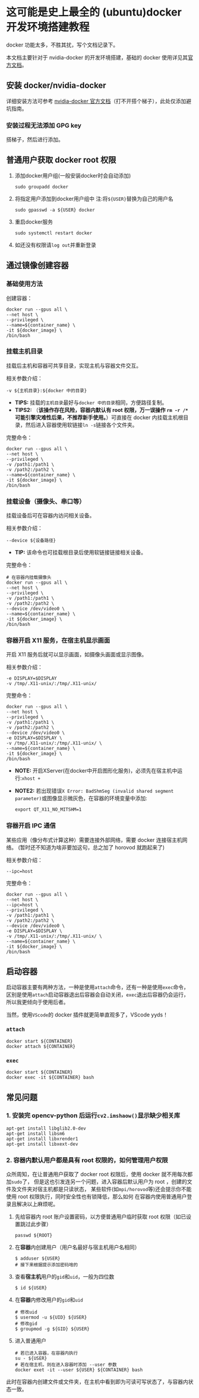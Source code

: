 # 这可能是史上最全的 (ubuntu)docker 开发环境搭建教程

docker 功能太多，不胜其扰，写个文档记录下。

本文档主要针对于 nvidia-docker 的开发环境搭建，基础的 docker 使用详见其[官方文档](https://docs.docker.com/engine/)。

## 安装 docker/nvidia-docker

详细安装方法可参考 [nvidia-docker 官方文档](https://docs.nvidia.com/datacenter/cloud-native/container-toolkit/overview.html)（打不开搭个梯子），此处仅添加避坑指南。

### 安装过程无法添加 GPG key

搭梯子，然后进行添加。

## 普通用户获取 docker root 权限

1. 添加docker用户组(一般安装docker时会自动添加)

    ```shell
    sudo groupadd docker
    ```

1. 将指定用户添加到docker用户组中 注:将`${USER}`替换为自己的用户名

    ```shell
    sudo gpasswd -a ${USER} docker
    ```

1. 重启docker服务

    ```shell
    sudo systemctl restart docker
    ```

1. 如还没有权限请`log out`并重新登录

## 通过镜像创建容器

### 基础使用方法

创建容器：

```shell
docker run --gpus all \
--net host \
--privileged \
--name=${container_name} \
-it ${docker_image} \
/bin/bash
```

### 挂载主机目录

挂载后主机和容器可共享目录，实现主机与容器文件交互。

相关参数介绍：

```
-v ${主机目录}:${docker 中的目录}
```

- **TIPS:** 挂载的`主机目录`最好与`docker 中的目录`相同，方便路径复制。
- **TIPS2:** （**该操作存在风险，容器内默认有 root 权限，万一误操作 `rm -r /*` 可能引擎灾难性后果，不推荐新手使用。**）可直接在 docker 内挂载主机根目录，然后进入容器使用软链接`ln -s`链接各个文件夹。

完整命令：

```shell
docker run --gpus all \
--net host \
--privileged \
-v /path1:/path1 \
-v /path2:/path2 \
--name=${container_name} \
-it ${docker_image} \
/bin/bash
```

### 挂载设备（摄像头、串口等）

挂载设备后可在容器内访问相关设备。

相关参数介绍：

```
--device ${设备路径}
```

- **TIP:** 该命令也可挂载根目录后使用软链接链接相关设备。

完整命令：

```shell
# 在容器内挂载摄像头
docker run --gpus all \
--net host \
--privileged \
-v /path1:/path1 \
-v /path2:/path2 \
--device /dev/video0 \
--name=${container_name} \
-it ${docker_image} \
/bin/bash
```

### 容器开启 X11 服务，在宿主机显示画面

开启 X11 服务后就可以显示画面，如摄像头画面或显示图像。

相关参数介绍：

```
-e DISPLAY=$DISPLAY
-v /tmp/.X11-unix/:/tmp/.X11-unix/
```

完整命令：

```shell
docker run --gpus all \
--net host \
--privileged \
-v /path1:/path1 \
-v /path2:/path2 \
--device /dev/video0 \
-e DISPLAY=$DISPLAY \
-v /tmp/.X11-unix/:/tmp/.X11-unix/ \
--name=${container_name} \
-it ${docker_image} \
/bin/bash
```

- **NOTE:** 开启XServer(在docker中开启图形化服务)，必须先在宿主机中运行:`xhost +`
- **NOTE2:** 若出现错误`X Error: BadShmSeg (invalid shared segment parameter)`或图像显示微灰色，在容器的环境变量中添加:

    ```
    export QT_X11_NO_MITSHM=1
    ```

### 容器开启 IPC 通信

某些应用（像分布式计算这种）需要连接外部网络，需要 docker 连接宿主机网络。
(暂时还不知道为啥非要加这句，总之加了 horovod 就跑起来了)

相关参数介绍：

```
--ipc=host
```

完整命令：

```shell
docker run --gpus all \
--net host \
--ipc=host \
--privileged \
-v /path1:/path1 \
-v /path2:/path2 \
--device /dev/video0 \
-e DISPLAY=$DISPLAY \
-v /tmp/.X11-unix/:/tmp/.X11-unix/ \
--name=${container_name} \
-it ${docker_image} \
/bin/bash
```

## 启动容器

启动容器主要有两种方法，一种是使用`attach`命令，还有一种是使用`exec`命令，
区别是使用`attach`启动容器退出后容器会自动关闭，`exec`退出后容器仍会运行，
所以我更倾向于使用后者。

当然，使用`VScode`的 docker 插件就更简单直观多了，VScode yyds！

### `attach`

```shell
docker start ${CONTAINER}
docker attach ${CONTAINER}
```

### `exec`

```shell
docker start ${CONTAINER}
docker exec -it ${CONTAINER} bash
```

## 常见问题

### 1. 安装完 opencv-python 后运行`cv2.imshaow()`显示缺少相关库

```
apt-get install libglib2.0-dev
apt-get install libsm6
apt-get install libxrender1
apt-get install libxext-dev
```

### 2. 容器内默认用户都是具有 root 权限的，如何管理用户权限

众所周知，在让普通用户获取了 docker root 权限后，使用 docker 就不用每次都加`sudo`了，
但是这也引发连另一个问题，进入容器后默认用户为 root ，创建的文件及文件夹对宿主机都是只读状态，
某些软件(如`mpi/horovod`等)还会提示你不能使用 root 权限执行，同时安全性也有锁降低，那么如何
在容器内使用普通用户登录且解决以上麻烦呢。

1. 先给容器内 root 账户设置密码，以方便普通用户临时获取 root 权限（如已设置跳过此步骤）

    ```shell
    passwd ${ROOT}
    ```

1. 在**容器**内创建用户（用户名最好与宿主机用户名相同）

    ```shell
    $ adduser ${USER}
    # 接下来根据提示添加密码啥的
    ```

1. 查看**宿主机**用户的`gid`和`uid`，一般为四位数

    ```shell
    $ id ${USER}
    ```

1. 在**容器**内修改用户的`gid`和`uid`

    ```shell script
    # 修改uid
    $ usermod -u ${UID} ${USER}
    # 修改gid
    $ groupmod -g ${GID} ${USER}
    ```

1. 进入普通用户

    ```shell
    # 若已进入容器，在容器内执行
    su - ${USER}
    # 若在宿主机，则在进入容器时添加 --user 参数
    docker exet -it --user ${USER} ${CONTAINER} bash
    ```

此时在容器内创建文件或文件夹，在主机中看到即为可读可写状态了，与容器内状态一致。
